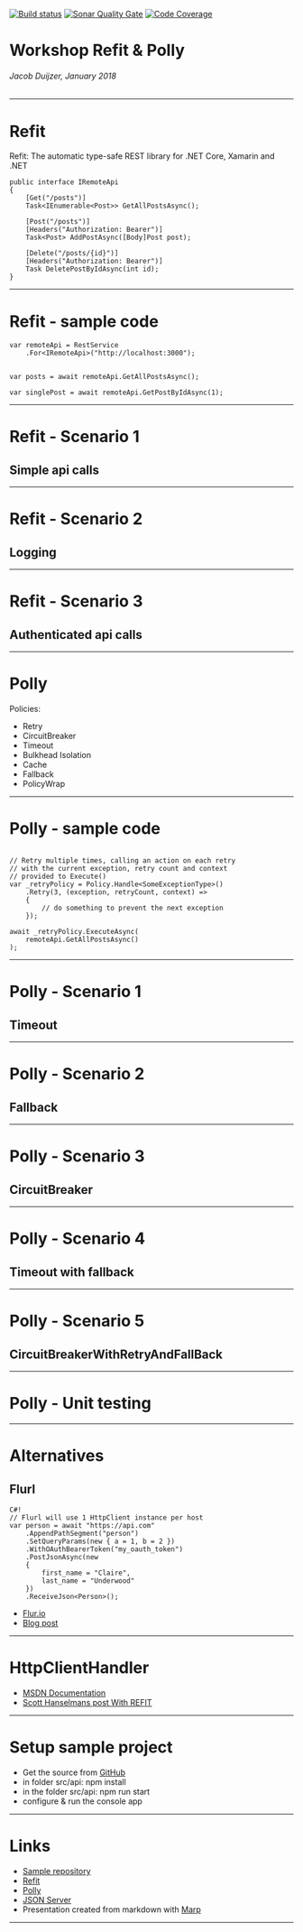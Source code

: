 <!-- $theme: default -->

[![Build status](https://ci.appveyor.com/api/projects/status/srpvvexgfu6f2ovs/branch/master?svg=true)](https://ci.appveyor.com/project/jacobduijzer/refitpollyworkshop/branch/master) [![Sonar Quality Gate](https://sonarcloud.io/api/project_badges/measure?project=RefitExample&metric=alert_status)](https://sonarcloud.io/dashboard?id=RefitExample) [![Code Coverage](https://sonarcloud.io/api/project_badges/measure?project=RefitExample&metric=coverage)](https://sonarcloud.io/dashboard?id=RefitExample)

# Workshop Refit & Polly

###### Jacob Duijzer, January 2018

---

# Refit

Refit: The automatic type-safe REST library for .NET Core, Xamarin and .NET

```
public interface IRemoteApi
{
	[Get("/posts")]
	Task<IEnumerable<Post>> GetAllPostsAsync();

	[Post("/posts")]
	[Headers("Authorization: Bearer")]
	Task<Post> AddPostAsync([Body]Post post);

	[Delete("/posts/{id}")]
	[Headers("Authorization: Bearer")]
	Task DeletePostByIdAsync(int id);
}
```

---

# Refit - sample code

```
var remoteApi = RestService
	.For<IRemoteApi>("http://localhost:3000");


var posts = await remoteApi.GetAllPostsAsync();

var singlePost = await remoteApi.GetPostByIdAsync(1);
```

---

# Refit - Scenario 1

## Simple api calls

---

# Refit - Scenario 2

## Logging

---

# Refit - Scenario 3

## Authenticated api calls

---

# Polly

Policies:

- Retry
- CircuitBreaker
- Timeout
- Bulkhead Isolation
- Cache
- Fallback
- PolicyWrap

---

# Polly - sample code

```

// Retry multiple times, calling an action on each retry
// with the current exception, retry count and context
// provided to Execute()
var _retryPolicy = Policy.Handle<SomeExceptionType>()
	.Retry(3, (exception, retryCount, context) =>
	{
    	// do something to prevent the next exception
	});

await _retryPolicy.ExecuteAsync(
	remoteApi.GetAllPostsAsync()
);
```

---

# Polly - Scenario 1

## Timeout

---

# Polly - Scenario 2

## Fallback

---

# Polly - Scenario 3

## CircuitBreaker

---

# Polly - Scenario 4

## Timeout with fallback

---

# Polly - Scenario 5

## CircuitBreakerWithRetryAndFallBack

---

# Polly - Unit testing

---

# Alternatives

## Flurl

    C#!
    // Flurl will use 1 HttpClient instance per host
    var person = await "https://api.com"
        .AppendPathSegment("person")
        .SetQueryParams(new { a = 1, b = 2 })
        .WithOAuthBearerToken("my_oauth_token")
        .PostJsonAsync(new
        {
            first_name = "Claire",
            last_name = "Underwood"
        })
        .ReceiveJson<Person>();

- [Flur.io](https://flurl.io/)
- [Blog post](https://jeremylindsayni.wordpress.com/2019/01/01/using-polly-and-flurl-to-improve-your-website/)

---

# HttpClientHandler

- [MSDN Documentation](https://docs.microsoft.com/en-us/dotnet/api/system.net.http.httpclienthandler)
- [Scott Hanselmans post With REFIT](https://www.hanselman.com/blog/UsingASPNETCore21sHttpClientFactoryWithRefitsRESTLibrary.aspx)

---

# Setup sample project

- Get the source from [GitHub](https://github.com/jacobduijzer/MyBeerInfo)
- in folder src/api: npm install
- in the folder src/api: npm run start
- configure & run the console app

---

# Links

- [Sample repository](https://github.com/jacobduijzer/MyBeerInfo)
- [Refit](https://github.com/reactiveui/refit)
- [Polly](https://github.com/App-vNext/Polly)
- [JSON Server](https://github.com/typicode/json-server)
- Presentation created from markdown with [Marp](https://yhatt.github.io/marp/)

---

